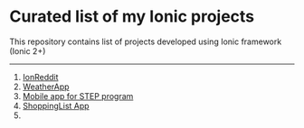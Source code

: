 # Curated list of my Ionic projects
This repository contains list of projects developed using Ionic framework (Ionic 2+)
<hr>

<ol>
<li><a href="https://github.com/patilankita79/HybridMobileApplications/tree/master/ionreddit"> IonReddit </a> </li>
<li><a href= "https://github.com/patilankita79/Ionic3-WeatherApp"> WeatherApp </a></li>
<li><a href="https://github.com/patilankita79/MobileAppForScienceAndTechnologyEntryProgram"> Mobile app for STEP program </a>  </li>
<li><a href="https://github.com/patilankita79/Ionic3-ShoppingListMobileApplication
"> ShoppingList App </a>  <li>
</ol>

